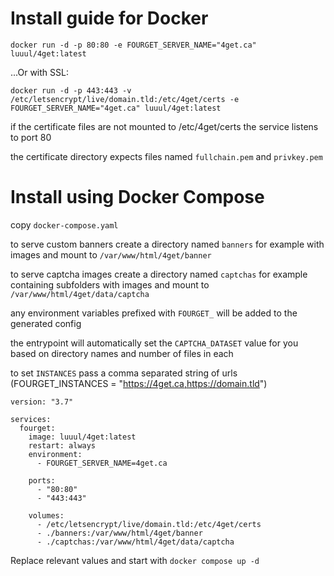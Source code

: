 # Install guide for Docker

```
docker run -d -p 80:80 -e FOURGET_SERVER_NAME="4get.ca" luuul/4get:latest
```

...Or with SSL:
```
docker run -d -p 443:443 -v /etc/letsencrypt/live/domain.tld:/etc/4get/certs -e FOURGET_SERVER_NAME="4get.ca" luuul/4get:latest
```

if the certificate files are not mounted to /etc/4get/certs the service listens to port 80

the certificate directory expects files named `fullchain.pem` and `privkey.pem`

# Install using Docker Compose 

copy `docker-compose.yaml`

to serve custom banners create a directory named `banners` for example with images and mount to `/var/www/html/4get/banner`

to serve captcha images create a directory named `captchas` for example containing subfolders with images and mount to `/var/www/html/4get/data/captcha`

any environment variables prefixed with `FOURGET_` will be added to the generated config

the entrypoint will automatically set the `CAPTCHA_DATASET` value for you based on directory names and number of files in each

to set `INSTANCES` pass a comma separated string of urls (FOURGET_INSTANCES = "https://4get.ca,https://domain.tld")

```
version: "3.7"

services:
  fourget:
    image: luuul/4get:latest
    restart: always
    environment:
      - FOURGET_SERVER_NAME=4get.ca

    ports:
      - "80:80"
      - "443:443"

    volumes:
      - /etc/letsencrypt/live/domain.tld:/etc/4get/certs
      - ./banners:/var/www/html/4get/banner
      - ./captchas:/var/www/html/4get/data/captcha
```

Replace relevant values and start with `docker compose up -d`
